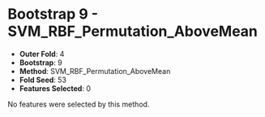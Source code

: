 # Bootstrap 9 - SVM_RBF_Permutation_AboveMean

- **Outer Fold**: 4
- **Bootstrap**: 9
- **Method**: SVM_RBF_Permutation_AboveMean
- **Fold Seed**: 53
- **Features Selected**: 0

No features were selected by this method.
